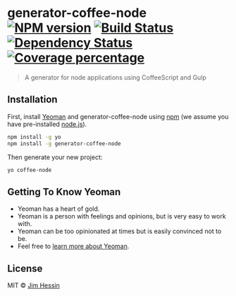 # generator-coffee-node [![NPM version][npm-image]][npm-url] [![Build Status][travis-image]][travis-url] [![Dependency Status][daviddm-image]][daviddm-url] [![Coverage percentage][coveralls-image]][coveralls-url]
> A generator for node applications using CoffeeScript and Gulp

## Installation

First, install [Yeoman](http://yeoman.io) and generator-coffee-node using [npm](https://www.npmjs.com/) (we assume you have pre-installed [node.js](https://nodejs.org/)).

```bash
npm install -g yo
npm install -g generator-coffee-node
```

Then generate your new project:

```bash
yo coffee-node
```

## Getting To Know Yeoman

 * Yeoman has a heart of gold.
 * Yeoman is a person with feelings and opinions, but is very easy to work with.
 * Yeoman can be too opinionated at times but is easily convinced not to be.
 * Feel free to [learn more about Yeoman](http://yeoman.io/).

## License

MIT © [Jim Hessin](www.grillbrickstudios.com)


[npm-image]: https://badge.fury.io/js/generator-coffee-node.svg
[npm-url]: https://npmjs.org/package/generator-coffee-node
[travis-image]: https://travis-ci.org/jhessin/generator-coffee-node.svg?branch=master
[travis-url]: https://travis-ci.org/jhessin/generator-coffee-node
[daviddm-image]: https://david-dm.org/jhessin/generator-coffee-node.svg?theme=shields.io
[daviddm-url]: https://david-dm.org/jhessin/generator-coffee-node
[coveralls-image]: https://coveralls.io/repos/jhessin/generator-coffee-node/badge.svg
[coveralls-url]: https://coveralls.io/r/jhessin/generator-coffee-node

